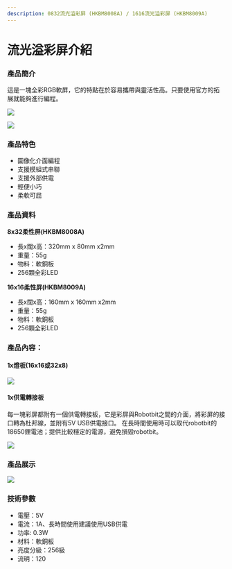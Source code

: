 ```yaml
---
description: 0832流光溢彩屏 (HKBM8008A) / 1616流光溢彩屏 (HKBM8009A)
---
```


# 流光溢彩屏介紹

### 產品簡介

這是一塊全彩RGB軟屏，它的特點在於容易攜帶與靈活性高。只要使用官方的拓展就能夠進行編程。

![](https://kittenbothk.readthedocs.io/en/latest/\_images/zhanshi\_2.png)

![](https://kittenbothk.readthedocs.io/en/latest/\_images/rshiyitu\_2.png)

### 產品特色

* 圖像化介面編程
* 支援模組式串聯
* 支援外部供電
* 輕便小巧
* 柔軟可屈

### 產品資料

**8x32柔性屏(HKBM8008A)**

* 長x闊x高：320mm x 80mm x2mm
* 重量：55g
* 物料：軟銅板
* 256顆全彩LED

**16x16柔性屏(HKBM8009A)**

* 長x闊x高：160mm x 160mm x2mm
* 重量：55g
* 物料：軟銅板
* 256顆全彩LED

### 產品內容：

#### 1x燈板(16x16或32x8)

![](https://kittenbothk.readthedocs.io/en/latest/\_images/zhanshi\_1.png)

#### 1x供電轉接板

每一塊彩屏都附有一個供電轉接板，它是彩屏與Robotbit之間的介面，將彩屏的接口轉為杜邦線，並附有5V USB供電接口。 在長時間使用時可以取代robotbit的18650鋰電池；提供比較穩定的電源，避免損毀robotbit。

![](https://kittenbothk.readthedocs.io/en/latest/\_images/f.jpg)

### 產品展示

![](https://kittenbothk.readthedocs.io/en/latest/\_images/show2.png)

### 技術參數

* 電壓：5V
* 電流：1A、長時間使用建議使用USB供電
* 功率: 0.3W
* 材料：軟銅板
* 亮度分級：256級
* 流明：120
